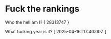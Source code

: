 # Fuck the rankings

Who the hell am I?
{ 28313747 }

What fucking year is it?
[ 2025-04-16T17:40:00Z ]

